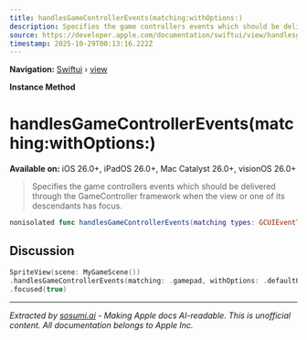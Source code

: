 ```yaml
---
title: handlesGameControllerEvents(matching:withOptions:)
description: Specifies the game controllers events which should be delivered through the GameController framework when the view or one of its descendants has focus.
source: https://developer.apple.com/documentation/swiftui/view/handlesgamecontrollerevents(matching:withoptions:)
timestamp: 2025-10-29T00:13:16.222Z
---
```


**Navigation:** [Swiftui](/documentation/swiftui) › [view](/documentation/swiftui/view)

**Instance Method**

# handlesGameControllerEvents(matching:withOptions:)

**Available on:** iOS 26.0+, iPadOS 26.0+, Mac Catalyst 26.0+, visionOS 26.0+

> Specifies the game controllers events which should be delivered through the GameController framework when the view or one of its descendants has focus.

```swift
nonisolated func handlesGameControllerEvents(matching types: GCUIEventTypes, withOptions options: GameControllerEventHandlingOptions?) -> some View
```

## Discussion

```swift
SpriteView(scene: MyGameScene())
.handlesGameControllerEvents(matching: .gamepad, withOptions: .defaultOptions)
.focused(true)
```

---

*Extracted by [sosumi.ai](https://sosumi.ai) - Making Apple docs AI-readable.*
*This is unofficial content. All documentation belongs to Apple Inc.*
